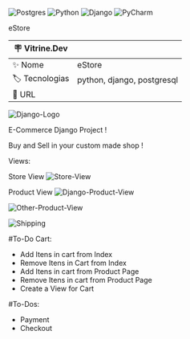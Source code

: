 ![Postgres](https://img.shields.io/badge/postgres-%23316192.svg?style=for-the-badge&logo=postgresql&logoColor=white)
![Python](https://img.shields.io/badge/python-3670A0?style=for-the-badge&logo=python&logoColor=ffdd54)
![Django](https://img.shields.io/badge/Django-092E20?style=for-the-badge&logo=django&logoColor=white)
![PyCharm](https://img.shields.io/badge/PyCharm-000000.svg?&style=for-the-badge&logo=PyCharm&logoColor=white)

eStore

 :placard: Vitrine.Dev |     |
| -------------  | --- |
| :sparkles: Nome        | eStore
| :label: Tecnologias | python, django, postgresql
| :rocket: URL         | 

![Django-Logo](https://upload.wikimedia.org/wikipedia/commons/thumb/7/75/Django_logo.svg/2560px-Django_logo.svg.png#vitrinedev)

E-Commerce Django Project !

Buy and Sell in your custom made shop !

Views:

Store View
![Store-View](https://imgur.com/0l4NlvN)

Product View
![Django-Product-View](https://imgur.com/YLhV0qx)

![Other-Product-View](https://imgur.com/FKg0gIv)

![Shipping](https://user-images.githubusercontent.com/13515555/190818923-e9c2cbac-4e4d-43e8-b019-caa0a07a627f.png)



#To-Do Cart:
- Add Itens in cart from Index
- Remove Itens in Cart from Index
- Add Itens in cart from Product Page
- Remove Itens in cart from Product Page
- Create a View for Cart

#To-Dos:
- Payment
- Checkout
